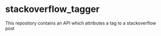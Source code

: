 # stackoverflow_tagger

This repository contains an API which attributes a tag to a stackoverflow post
